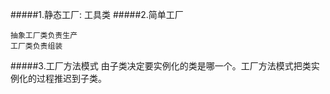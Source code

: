 #####1.静态工厂:
    工具类
#####2.简单工厂
    
    抽象工厂类负责生产
    工厂类负责组装
#####3.工厂方法模式
    由子类决定要实例化的类是哪一个。工厂方法模式把类实例化的过程推迟到子类。